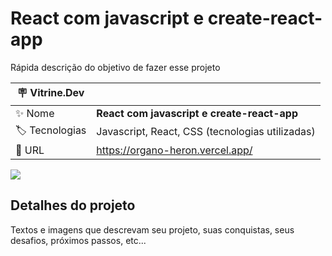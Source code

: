 # React com javascript e create-react-app

Rápida descrição do objetivo de fazer esse projeto

| :placard: Vitrine.Dev |     |
| -------------  | --- |
| :sparkles: Nome        | **React com javascript e create-react-app**
| :label: Tecnologias | Javascript, React, CSS (tecnologias utilizadas)
| :rocket: URL         | https://organo-heron.vercel.app/

<!-- Inserir imagem com a #vitrinedev ao final do link -->
![](https://via.placeholder.com/1200x500.png?text=imagem+lindona+do+meu+projeto#vitrinedev)

## Detalhes do projeto

Textos e imagens que descrevam seu projeto, suas conquistas, seus desafios, próximos passos, etc...